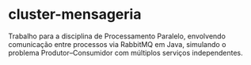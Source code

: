 # cluster-mensageria
Trabalho para a disciplina de Processamento Paralelo, envolvendo comunicação entre processos via RabbitMQ em Java, simulando o problema Produtor–Consumidor com múltiplos serviços independentes.
